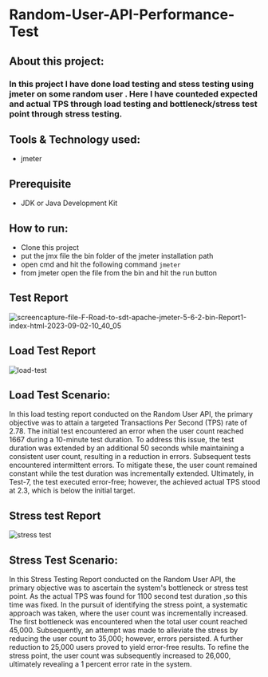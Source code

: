 # Random-User-API-Performance-Test

## About this project:
###  In this project I have done load testing and stess testing using jmeter on some random user . Here I have counteded expected and actual TPS through load testing and bottleneck/stress test point through stress testing.


## Tools & Technology used:
- jmeter
  

## Prerequisite
- JDK or Java Development Kit
  
## How to run:
- Clone this project
- put the jmx file the bin folder of the jmeter installation path
- open cmd and hit the following command ```jmeter```
- from jmeter open the file from the bin and hit the run button


## Test Report
![screencapture-file-F-Road-to-sdt-apache-jmeter-5-6-2-bin-Report1-index-html-2023-09-02-10_40_05](https://github.com/fahmidasultana14/Random-User-API-Performance-Test/assets/101444545/19667f87-489a-4b7a-8d85-f2f8364f31c7)



## Load Test Report
![load-test](https://github.com/fahmidasultana14/Random-User-API-Performance-Test/assets/101444545/2f46b3db-a527-4a98-86d4-6580c0dfbbd9)

##  Load Test Scenario:
In this load testing report conducted on the Random User API, the primary objective was to attain a targeted Transactions Per Second (TPS) rate of 2.78. The initial test encountered an error when the user count reached 1667 during a 10-minute test duration. To address this issue, the test duration was extended by an additional 50 seconds while maintaining a consistent user count, resulting in a reduction in errors. Subsequent tests encountered intermittent errors. To mitigate these, the user count remained constant while the test duration was incrementally extended. Ultimately, in Test-7, the test executed error-free; however, the achieved actual TPS stood at 2.3, which is below the initial target.


## Stress test Report
![stress test](https://github.com/fahmidasultana14/Random-User-API-Performance-Test/assets/101444545/ba4319f4-da8a-4514-8e1f-0e7b72b0c9ed)

##  Stress Test Scenario:
In this  Stress Testing Report conducted on the Random User API, the primary objective was to ascertain the system's bottleneck or stress test point. As the actual TPS was found for 1100 second test duration ,so this time was fixed. In the pursuit of identifying the stress point, a systematic approach was taken, where the user count was incrementally increased.
The first bottleneck was encountered when the total user count reached 45,000. Subsequently, an attempt was made to alleviate the stress by reducing the user count to 35,000; however, errors persisted. A further reduction to 25,000 users proved to yield error-free results. To refine the stress point, the user count was subsequently increased to 26,000, ultimately revealing a 1 percent error rate in the system.



